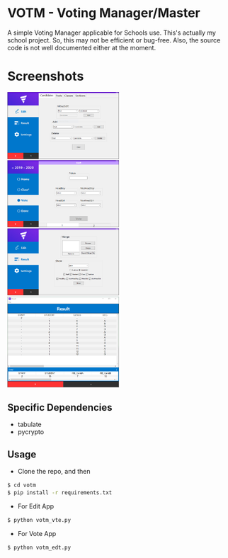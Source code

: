 # VOTM - Voting Manager/Master
A simple Voting Manager applicable for Schools use.
This's actually my school project. So, this may 
not be efficient or bug-free. Also, the source code 
is not well documented either at the moment.

# Screenshots
<img src="/screen_shot1.png" width="50%" />
<img src="/screen_shot2.png" width="50%" />
<img src="/screen_shot3.png" width="50%" />
<img src="/screen_shot4.png" width="50%" />

## Specific Dependencies
  * tabulate
  * pycrypto
  
## Usage
 * Clone the repo, and then
 ```sh
 $ cd votm
 $ pip install -r requirements.txt
 ```
 * For Edit App
 ```sh
 $ python votm_vte.py
 ```
 * For Vote App
 ```sh
 $ python votm_edt.py
 ```
 
